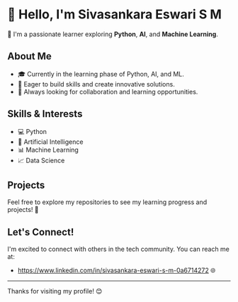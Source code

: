 # 👋 Hello, I'm Sivasankara Eswari S M

🌟 I'm a passionate learner exploring **Python**, **AI**, and **Machine Learning**.

## About Me

- 🎓 Currently in the learning phase of Python, AI, and ML.
- 🚀 Eager to build skills and create innovative solutions.
- 🤝 Always looking for collaboration and learning opportunities.

## Skills & Interests

- 💻 Python
- 🤖 Artificial Intelligence
- 📊 Machine Learning
- 📈 Data Science

## Projects

Feel free to explore my repositories to see my learning progress and projects! 🚀

## Let's Connect!

I'm excited to connect with others in the tech community. You can reach me at:

- https://www.linkedin.com/in/sivasankara-eswari-s-m-0a6714272 🌐
---

Thanks for visiting my profile! 😊
